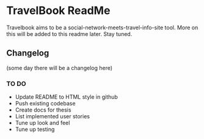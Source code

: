 <h1>TravelBook ReadMe</h1>

Travelbook aims to be a social-network-meets-travel-info-site tool.
More on this will be added to this readme later. Stay tuned.

<h2>Changelog</h2>

(some day there will be a changelog here)

<h3>TO DO</h3>

* Update README to HTML style in github
* Push existing codebase
* Create docs for thesis
* List implemented user stories
* Tune up look and feel
* Tune up testing
